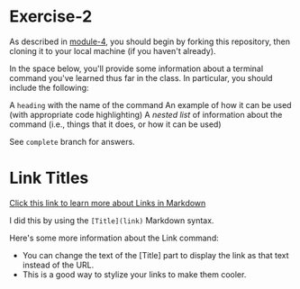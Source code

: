 # Exercise-2

As described in [module-4](https://github.com/INFO-201/m4-git-intro), you should begin by forking this repository, then cloning it to your local machine (if you haven't already).

In the space below, you'll provide some information about a terminal command you've learned thus far in the class. In particular, you should include the following:

A `heading` with the name of the command
An example of how it can be used (with appropriate code highlighting)
A _nested list_ of information about the command (i.e., things that it does, or how it can be used)

See `complete` branch for answers.

# Link Titles

[Click this link to learn more about Links in Markdown](https://github.com/adam-p/markdown-here/wiki/Markdown-Cheatsheet#links)

I did this by using the `[Title](link)` Markdown syntax.

Here's some more information about the Link command:
+ You can change the text of the [Title] part to display the link as that text instead of the URL.
+ This is a good way to stylize your links to make them cooler.

